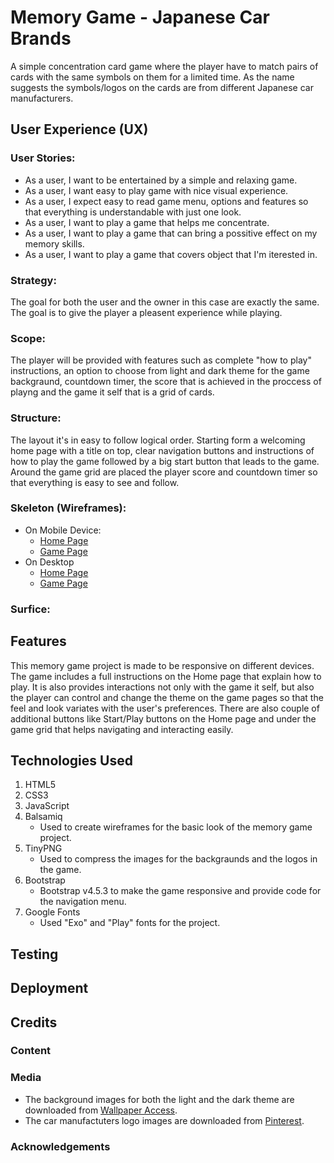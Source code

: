 # Memory Game - Japanese Car Brands

 A simple concentration card game where the player have to match pairs of cards with the same symbols on them for a limited time.
As the name suggests the symbols/logos on the cards are from different Japanese car manufacturers.

## User Experience (UX)

### User Stories:
* As a user, I want to be entertained by a simple and relaxing game.
* As a user, I want easy to play game with nice visual experience.
* As a user, I expect easy to read game menu, options and features so that everything is understandable with just one look.
* As a user, I want to play a game that helps me concentrate.
* As a user, I want to play a game that can bring a possitive effect on my memory skills.
* As a user, I want to play a game that covers object that I'm iterested in.

### Strategy:

 The goal for both the user and the owner in this case are exactly the same. The goal is to give the player a pleasent experience while playing. 

### Scope: 

 The player will be provided with features such as complete "how to play" instructions, an option to choose from light and dark theme for the game backgraund, 
countdown timer, the score that is achieved in the proccess of playng and the game it self that is a grid of cards.

### Structure:

  The layout it's in easy to follow logical order. Starting form a welcoming home page with a title on top, 
 clear navigation buttons and instructions of how to play the game followed by a big start button that leads to the game.
 Around the game grid are placed the player score and countdown timer so that everything is easy to see and follow.

### Skeleton (Wireframes):

* On Mobile Device:
   - [Home Page](https://raw.githubusercontent.com/dimitar-4/ms2-memory-game/master/assets/wireframes/Home%20Mobile.png)
   - [Game Page](https://raw.githubusercontent.com/dimitar-4/ms2-memory-game/master/assets/wireframes/Game%20Mobile.png)
* On Desktop
   - [Home Page](https://raw.githubusercontent.com/dimitar-4/ms2-memory-game/master/assets/wireframes/Home.png)
   - [Game Page](https://raw.githubusercontent.com/dimitar-4/ms2-memory-game/master/assets/wireframes/Game.png)

### Surfice:

## Features

 This memory game project is made to be responsive on different devices. The game includes a full instructions on the Home page that 
explain how to play. It is also provides interactions not only with the game it self, 
but also the player can control and change the theme on the game pages so that the feel and look variates with the user's preferences. 
There are also couple of additional buttons like Start/Play buttons on the Home page and under the game grid that helps navigating and interacting easily.  

## Technologies Used 

1. HTML5
2. CSS3
3. JavaScript 
4. Balsamiq
   - Used to create wireframes for the basic look of the memory game project.
5. TinyPNG
   - Used to compress the images for the backgraunds and the logos in the game.
6. Bootstrap
   - Bootstrap v4.5.3 to make the game responsive and provide code for the navigation menu.
7. Google Fonts
   - Used "Exo" and "Play" fonts for the project.

## Testing

## Deployment

## Credits

### Content 

### Media

* The background images for both the light and the dark theme are downloaded from [Wallpaper Access](https://wallpaperaccess.com/).
* The car manufactuters logo images are downloaded from [Pinterest](https://www.pinterest.com/).

### Acknowledgements
